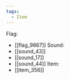 ```yaml
---
tags:
  - Item
---
```

Flag:
- [[flag_9867]]
Sound:
- [[sound_43]]
- [[sound_17]]
- [[sound_44]]
Item:
- [[item_356]]
